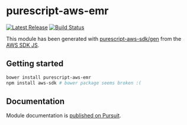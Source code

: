 # purescript-aws-emr

[![Latest Release](https://pursuit.purescript.org/packages/purescript-aws-emr/badge)](https://pursuit.purescript.org/packages/purescript-aws-emr)
[![Build Status](https://app.wercker.com/status/5909b9e96d1080804b17a28f72f87b6b/s/master)](https://app.wercker.com/project/byKey/5909b9e96d1080804b17a28f72f87b6b)

This module has been generated with [purescript-aws-sdk/gen](https://github.com/purescript-aws-sdk/gen) from the [AWS SDK JS](https://github.com/aws/aws-sdk-js).

## Getting started

```sh
bower install purescript-aws-emr
npm install aws-sdk # bower package seems broken :(
```

## Documentation

Module documentation is [published on Pursuit](http://pursuit.purescript.org/packages/purescript-aws-emr).
